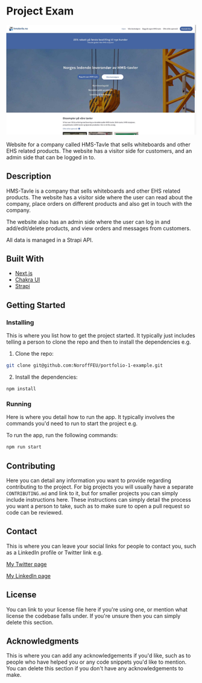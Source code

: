 # Project Exam

![image](/public/assets/project-exam.jpg)

Website for a company called HMS-Tavle that sells whiteboards and other EHS related products. The website has a visitor side for customers, and an admin side that can be logged in to.

## Description

HMS-Tavle is a company that sells whiteboards and other EHS related products. The website has a visitor side where the user can read about the company, place orders on different products and also get in touch with the company.

The website also has an admin side where the user can log in and add/edit/delete products, and view orders and messages from customers.

All data is managed in a Strapi API.

## Built With

- [Next.js](https://nextjs.org/)
- [Chakra UI](https://chakra-ui.com/)
- [Strapi](https://strapi.io/)

## Getting Started

### Installing

This is where you list how to get the project started. It typically just includes telling a person to clone the repo and then to install the dependencies e.g.

1. Clone the repo:

```bash
git clone git@github.com:NoroffFEU/portfolio-1-example.git
```

2. Install the dependencies:

```
npm install
```

### Running

Here is where you detail how to run the app. It typically involves the commands you'd need to run to start the project e.g.

To run the app, run the following commands:

```bash
npm run start
```

## Contributing

Here you can detail any information you want to provide regarding contributing to the project. For big projects you will usually have a separate `CONTRIBUTING.md` and link to it, but for smaller projects you can simply include instructions here. These instructions can simply detail the process you want a person to take, such as to make sure to open a pull request so code can be reviewed.

## Contact

This is where you can leave your social links for people to contact you, such as a LinkedIn profile or Twitter link e.g.

[My Twitter page](www.twitter.com)

[My LinkedIn page](www.linkedin.com)

## License

You can link to your license file here if you're using one, or mention what license the codebase falls under. If you're unsure then you can simply delete this section.

## Acknowledgments

This is where you can add any acknowledgements if you'd like, such as to people who have helped you or any code snippets you'd like to mention. You can delete this section if you don't have any acknowledgements to make.
